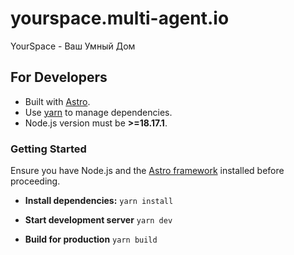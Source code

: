 # yourspace.multi-agent.io
YourSpace - Ваш Умный Дом

## For Developers

- Built with [Astro](https://astro.build/).
- Use [yarn](https://yarnpkg.com/) to manage dependencies.
- Node.js version must be **>=18.17.1**.

### Getting Started

Ensure you have Node.js and the [Astro framework](https://astro.build/) installed before proceeding.

- **Install dependencies:** 
`yarn install`

- **Start development server**
`yarn dev`

- **Build for production**
`yarn build`
